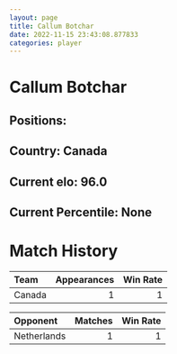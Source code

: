 ```yaml
---  
layout: page  
title: Callum Botchar  
date: 2022-11-15 23:43:08.877833  
categories: player  
---
```

# Callum Botchar

## Positions: 

## Country: Canada

## Current elo: 96.0

## Current Percentile: None

# Match History


| Team   |   Appearances |   Win Rate |
|:-------|--------------:|-----------:|
| Canada |             1 |          1 |

| Opponent    |   Matches |   Win Rate |
|:------------|----------:|-----------:|
| Netherlands |         1 |          1 |